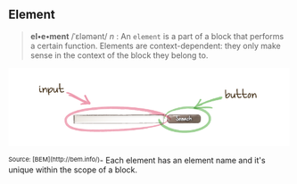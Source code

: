 ##  Element

> **el•e•ment** /ˈɛləmənt/ *n* : An `element` is a part of a block that performs a certain function. Elements are context-dependent: they only make sense in the context of the block they belong to.

![Element](images/bem-element.png)
<div style="font-size:11px; float: left">Source: [BEM](http://bem.info/)</div>
<aside data-markdown class="notes">
    - Each element has an element name and
    it's unique within the scope of a block.
</aside>
